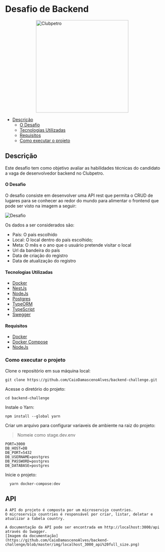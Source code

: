 # Desafio de Backend

<img src="./img/logo-clubpetro.png" style="margin-left: 100px"
     alt="Clubpetro" width="300">

- [Descrição](#descrição)
  - [O Desafio](#o-desafio)
  - [Tecnologias Utilizadas](#tecnologias-utilizadas)
  - [Requisitos](#requisitos)
  - [Como executar o projeto](#como-executar-o-projeto)

## Descrição

Este desafio tem como objetivo avaliar as habilidades técnicas do candidato a vaga de desenvolvedor backend no Clubpetro.

#### O Desafio

O desafio consiste em desenvolver uma API rest que permita o CRUD de lugares para se conhecer ao redor do mundo para alimentar o frontend que pode ser visto na imagem a seguir:

<img src="./img/challenge.png" alt="Desafio" >

Os dados a ser considerados são:

- País: O país escolhido
- Local: O local dentro do país escolhido;
- Meta: O mês e o ano que o usuário pretende visitar o local
- Url da bandeira do país
- Data de criação do registro
- Data de atualização do registro

#### Tecnologias Utilizadas

- [Docker](https://docs.docker.com/compose/)
- [NestJs](https://nestjs.com/)
- [NodeJs](https://nodejs.org/en)
- [Postgres](https://www.postgresql.org/)
- [TypeORM](https://typeorm.io/#/)
- [TypeScript](https://www.typescriptlang.org/)
- [Swegger](https://swagger.io/)

#### Requisitos

- [Docker](https://docs.docker.com/)
- [Docker Compose](https://docs.docker.com/compose/)
- [NodeJs](https://nodejs.org/en)

### Como executar o projeto
Clone o repositório em sua máquina local:
  ```
  git clone https://github.com/CaioDamascenoAlves/backend-challenge.git
  ```
Acesse o diretório do projeto:
  ```
  cd backend-challenge
  ```
Instale o Yarn:
  ```
  npm install --global yarn
  ```
Criar um arquivo para configurar variaveis de ambiente na raiz do projeto:
  > Nomeie como stage.dev.env
  ```
  PORT=3000
  DB_HOST=DB
  DB_PORT=5432
  DB_USERNAME=postgres
  DB_PASSWORD=postgres
  DB_DATABASE=postgres
  ```
   
Inicie o projeto:
```
  yarn docker-compose:dev
```
## API
```
A API do projeto é composta por um microserviço countries. 
O microserviço countries é responsável por criar, listar, deletar e atualizar a tabela country.
```
```
A documentação da API pode ser encontrada em http://localhost:3000/api através do Swagger.
[Imagem da documentação](https://github.com/CaioDamascenoAlves/backend-challenge/blob/master/img/localhost_3000_api%20full_size.png)
```

